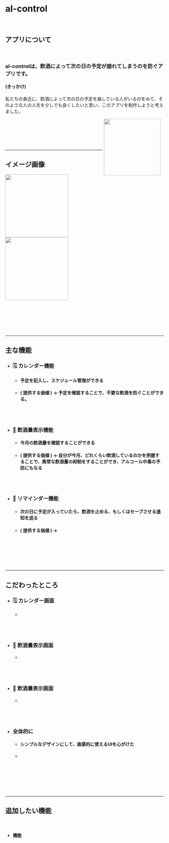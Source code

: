 # al-control

<br>

## アプリについて
<br>

### al-controlは、飲酒によって次の日の予定が崩れてしまうのを防ぐアプリです。

#### (きっかけ)

私たちの身近に、飲酒によって次の日の予定を崩している人がいるのをみて、そのような人の人生を少しでも良くしたいと思い、このアプリを制作しようと考えました。

<div style="float: right; margin: 0 10px 10px 5px;">
  <img src="/Users/nakasatokiichi/al-control/al_control/beer/static/images/icon.png" width="180" height="180">
</div>

<br>
<br>
<br>
<br>
<br>

***
## イメージ画像
<img src="" width="200"> <img src="" width="200"> 

<br>
<br>
<br>
<br>
<br>

***
## 主な機能

- ### 🗓️ カレンダー機能

  - #### 予定を記入し、スケジュール管理ができる

  - #### ( 提供する価値 ) → 予定を確認することで、不要な飲酒を防ぐことができる。

  <br>
  <br>

- ### 🍺 飲酒量表示機能

  - #### 今月の飲酒量を確認することができる

  - #### ( 提供する価値 ) → 自分が今月、どれくらい飲酒しているのかを把握することで、異常な飲酒量の抑制をすることができ、アルコール中毒の予防にもなる

  <br>
  <br>

- ### 📣 リマインダー機能

  - #### 次の日に予定が入っていたら、飲酒を止める、もしくはセーブさせる通知を送る

  - #### ( 提供する価値 ) → 

<br>
<br>
<br>
<br>
<br>

***
## こだわったところ

- ### 🗓️ カレンダー画面

  - #### 

<br>
<br>

- ### 🍺 飲酒量表示画面

  - #### 
<br>
<br>

- ### 📣 飲酒量表示画面

  - #### 
<br>
<br>

- ### 全体的に

  - #### シンプルなデザインにして、直感的に使えるUIを心がけた

  - #### 

<br>
<br>
<br>
<br>
<br>

***
## 追加したい機能

<br>

- #### 機能


<br>
<br>
<br>
<br>
<br>
